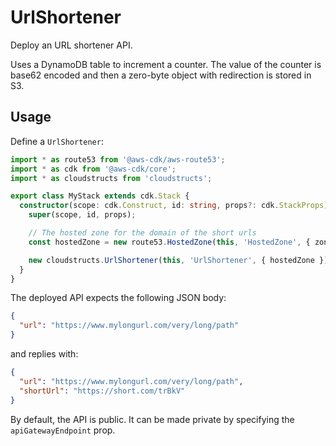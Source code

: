 # UrlShortener

Deploy an URL shortener API.

Uses a DynamoDB table to increment a counter. The value of the counter is base62
encoded and then a zero-byte object with redirection is stored in S3.

## Usage

Define a `UrlShortener`:

```ts
import * as route53 from '@aws-cdk/aws-route53';
import * as cdk from '@aws-cdk/core';
import * as cloudstructs from 'cloudstructs';

export class MyStack extends cdk.Stack {
  constructor(scope: cdk.Construct, id: string, props?: cdk.StackProps) {
    super(scope, id, props);

    // The hosted zone for the domain of the short urls
    const hostedZone = new route53.HostedZone(this, 'HostedZone', { zoneName: 'short.com' });

    new cloudstructs.UrlShortener(this, 'UrlShortener', { hostedZone });
  }
}
```

The deployed API expects the following JSON body:

```json
{
  "url": "https://www.mylongurl.com/very/long/path"
}
```

and replies with:

```json
{
  "url": "https://www.mylongurl.com/very/long/path",
  "shortUrl": "https://short.com/trBkV"
}
```

By default, the API is public. It can be made private by specifying
the `apiGatewayEndpoint` prop.
